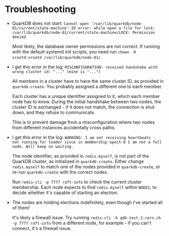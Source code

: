 # Troubleshooting

* QuarkDB does not start: `Cannot open '/var/lib/quarkdb/node-01/current/state-machine':IO error: while open a file for lock: /var/lib/quarkdb/node-01/current/state-machine/LOCK: Permission denied`

    Most likely, the database owner permissions are not correct. If running
    with the default systemd init scripts, you need run ``chown -R xrootd:xrootd /var/lib/quarkdb/node-01/``.

* I get this error in the log: `MISCONFIGURATION: received handshake with wrong cluster id: "..." (mine is "...")`

    All members in a cluster have to have the same cluster ID, as provided in `quarkdb-create`.
    You probably assigned a different one to each member.

    Each cluster has a unique identifier assigned to it, which each member node has to know.
    During the initial handshake between two nodes, the cluster ID is exchanged - if
    it does not match, the connection is shut down, and they refuse to communicate.

    This is to prevent damage from a misconfiguration where two nodes from different
    instances accidentally cross paths.

* I get this error in the log: `WARNING: I am not receiving heartbeats - not running for leader since in membership epoch 0 I am not a full node. Will keep on waiting.`

    The node identifier, as provided in `redis.myself`, is not part of the QuarkDB cluster, as
    initialized in ``quarkdb-create``. Either change `redis.myself` to match one of
    the nodes provided in ``quarkdb-create``, or re-run ``quarkdb-create`` with the correct
    nodes.

    Run `redis-cli -p 7777 raft-info` to check the current cluster membership. Each
    node expects to find `redis.myself` within `NODES`, to decide whether it's capable
    of starting an election.

* The nodes are holding elections indefinitely, even though I've started all of them!

    It's likely a firewall issue. Try running
    `redis-cli -h qdb-test-2.cern.ch -p 7777 raft-info` from a different node, for example -
    if you can't connect, it's a firewall issue.
